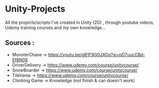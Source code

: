 # Unity-Projects
All the projects/scripts I've created in Unity (2D) , through youtube videos, Udemy training courses and my own knowledge...

## Sources : 
  - MonsterChase -> https://youtu.be/gB1F9G0JXOo?si=pD7uucCBd-Ef8N08
  - DriverDelivery -> https://www.udemy.com/course/unitycourse/
  - SnowBoarder -> https://www.udemy.com/course/unitycourse/
  - TileVania -> https://www.udemy.com/course/unitycourse/
  - Climbing Game -> Knowledge (not finish & can doesn't work)
